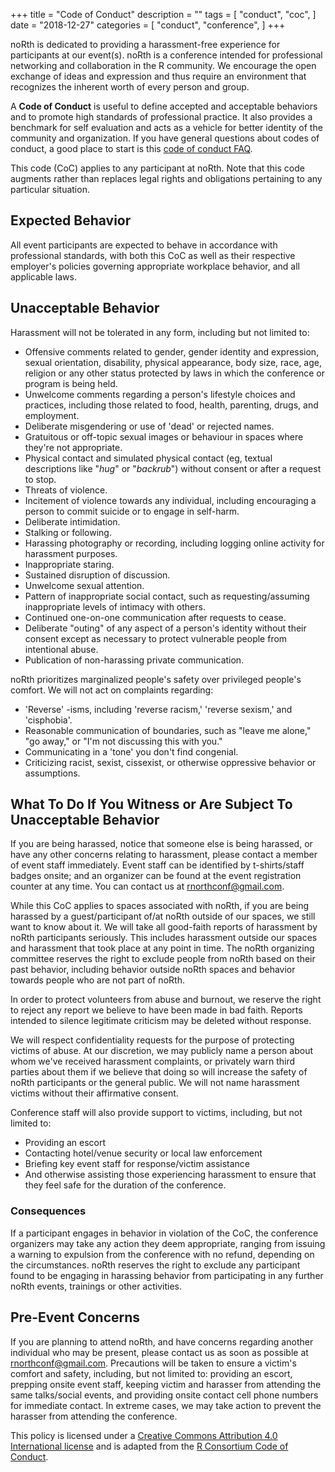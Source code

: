 +++
title = "Code of Conduct"
description = ""
tags = [
    "conduct",
    "coc",
    ]
date = "2018-12-27"
categories = [
    "conduct",
    "conference",
]
+++

noRth is dedicated to providing a harassment-free experience for participants at our event(s). noRth is a conference intended for professional networking and collaboration in the R community. We encourage the open exchange of ideas and expression and thus require an environment that recognizes the inherent worth of every person and group. 

A **Code of Conduct** is useful to define accepted and acceptable behaviors and to promote high standards of professional practice. It also provides a benchmark for self evaluation and acts as a vehicle for better identity of the community and organization. If you have general questions about codes of conduct, a good place to start is this [code of conduct FAQ](https://www.ashedryden.com/blog/codes-of-conduct-101-faq#cocfaq).

This code (CoC) applies to any participant at noRth. Note that this code augments rather than replaces legal rights and obligations pertaining to any particular situation.

## Expected Behavior

All event participants are expected to behave in accordance with professional standards, with both this CoC as well as their respective employer's policies governing appropriate workplace behavior, and all applicable laws.

## Unacceptable Behavior

Harassment will not be tolerated in any form, including but not limited to:
* Offensive comments related to gender, gender identity and expression, sexual orientation, disability, physical appearance, body size, race, age, religion or any other status protected by laws in which the conference or program is being held.
* Unwelcome comments regarding a person's lifestyle choices and practices, including those related to food, health, parenting, drugs, and employment.
* Deliberate misgendering or use of 'dead' or rejected names.
* Gratuitous or off-topic sexual images or behaviour in spaces where they're not
appropriate.
* Physical contact and simulated physical contact (eg, textual descriptions like
"*hug*" or "*backrub*") without consent or after a request to stop.
* Threats of violence.
* Incitement of violence towards any individual, including encouraging a person to commit suicide or to engage in self-harm.
* Deliberate intimidation.
* Stalking or following.
* Harassing photography or recording, including logging online activity for
harassment purposes.
* Inappropriate staring.
* Sustained disruption of discussion.
* Unwelcome sexual attention.
* Pattern of inappropriate social contact, such as requesting/assuming inappropriate levels of intimacy with others.
* Continued one-on-one communication after requests to cease.
* Deliberate "outing" of any aspect of a person's identity without their consent
except as necessary to protect vulnerable people from intentional abuse.
* Publication of non-harassing private communication.  

noRth prioritizes marginalized people's safety over privileged people's comfort. We will not act on complaints regarding:
* 'Reverse' -isms, including 'reverse racism,' 'reverse sexism,' and 'cisphobia'.
* Reasonable communication of boundaries, such as "leave me alone," "go away," or "I'm not discussing this with you."
* Communicating in a 'tone' you don't find congenial.
* Criticizing racist, sexist, cissexist, or otherwise oppressive behavior or assumptions.

## What To Do If You Witness or Are Subject To Unacceptable Behavior

If you are being harassed, notice that someone else is being harassed, or have any other concerns relating to harassment, please contact a member of event staff immediately. Event staff can be identified by t-shirts/staff badges onsite; and an organizer can be found at the event registration counter at any time. You can contact us at <a href='mailto:rnorthconf@gmail.com'> rnorthconf@gmail.com</a>.

While this CoC applies to spaces associated with noRth, if you are being harassed by a guest/participant of/at noRth outside of our spaces, we still want to know about it. We will take all good-faith reports of harassment by noRth participants seriously. This includes harassment outside our spaces and harassment that took place at any point in time. The noRth organizing committee reserves the right to exclude people from noRth based on their past behavior, including behavior outside noRth spaces and behavior towards people who are not part of noRth.

In order to protect volunteers from abuse and burnout, we reserve the right to reject any report we believe to have been made in bad faith. Reports intended to silence legitimate criticism may be deleted without response.

We will respect confidentiality requests for the purpose of protecting victims of abuse. At our discretion, we may publicly name a person about whom we've received harassment complaints, or privately warn third parties about them if we believe that doing so will increase the safety of noRth participants or the general public. We will not name harassment victims without their affirmative consent.

Conference staff will also provide support to victims, including, but not limited to:
- Providing an escort
- Contacting hotel/venue security or local law enforcement
- Briefing key event staff for response/victim assistance
- And otherwise assisting those experiencing harassment to ensure that they feel safe for the duration of the conference.

### Consequences

If a participant engages in behavior in violation of the CoC, the conference organizers may take any action they deem appropriate, ranging from issuing a warning to expulsion from the conference with no refund, depending on the circumstances. noRth reserves the right to exclude any participant found to be engaging in harassing behavior from participating in any further noRth events, trainings or other activities.

## Pre-Event Concerns

If you are planning to attend noRth, and have concerns regarding another individual who may be present, please contact us as soon as possible at <a href='mailto:rnorthconf@gmail.com'> rnorthconf@gmail.com</a>. Precautions will be taken to ensure a victim's comfort and safety, including, but not limited to: providing an escort, prepping onsite event staff, keeping victim and harasser from attending the same talks/social events, and providing onsite contact cell phone numbers for immediate contact.  In extreme cases, we may take action to prevent the harasser from attending the conference.

This policy is licensed under a [Creative Commons Attribution 4.0 International license](https://creativecommons.org/licenses/by/4.0/) and is adapted from the [R Consortium Code of Conduct](https://github.com/RConsortium/RCDI-WG/blob/master/conduct/code-of-conduct.md).
